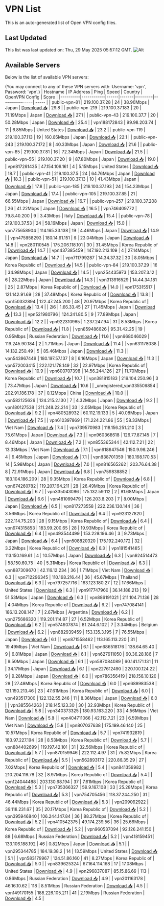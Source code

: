 # VPN List

This is an auto-generated list of Open VPN config files.

## Last Updated

This list was last updated on: Thu, 29 May 2025 05:57:12 GMT.
![Alt](https://repobeats.axiom.co/api/embed/186b98318ef1479477931607c1ad7d823f12451f.svg "Repobeats analytics image")

## Available Servers

Below is the list of available VPN servers:

(You may connect to any of these VPN servers with: Username: 'vpn', Password: 'vpn'.)
| Hostname | IP Address | Ping | Speed | Country | OpenVPN Config | Score |
|----------|------------|------|-------|---------|----------------| ----- |
| public-vpn-81 | 219.100.37.28 | 24 | 38.90Mbps | Japan | [Download 📥](./configs/server_0_JP.ovpn) | 29.8 |
| public-vpn-219 | 219.100.37.183 | 20 | 71.19Mbps | Japan | [Download 📥](./configs/server_1_JP.ovpn) | 27.1 |
| public-vpn-43 | 219.100.37.7 | 20 | 50.28Mbps | Japan | [Download 📥](./configs/server_2_JP.ovpn) | 25.4 |
| vpn188172843 | 99.98.203.74 | 11 | 6.85Mbps | United States | [Download 📥](./configs/server_3_US.ovpn) | 23.2 |
| public-vpn-119 | 219.100.37.113 | 19 | 160.65Mbps | Japan | [Download 📥](./configs/server_4_JP.ovpn) | 22.1 |
| public-vpn-243 | 219.100.37.172 | 8 | 40.33Mbps | Japan | [Download 📥](./configs/server_5_JP.ovpn) | 21.6 |
| public-vpn-85 | 219.100.37.81 | 16 | 72.34Mbps | Japan | [Download 📥](./configs/server_6_JP.ovpn) | 21.5 |
| public-vpn-55 | 219.100.37.20 | 9 | 87.80Mbps | Japan | [Download 📥](./configs/server_7_JP.ovpn) | 19.0 |
| vpn817261435 | 47.154.109.161 | 4 | 5.15Mbps | United States | [Download 📥](./configs/server_8_US.ovpn) | 18.7 |
| public-vpn-41 | 219.100.37.5 | 24 | 64.76Mbps | Japan | [Download 📥](./configs/server_9_JP.ovpn) | 18.3 |
| public-vpn-51 | 219.100.37.13 | 10 | 41.43Mbps | Japan | [Download 📥](./configs/server_10_JP.ovpn) | 17.8 |
| public-vpn-185 | 219.100.37.193 | 24 | 154.23Mbps | Japan | [Download 📥](./configs/server_11_JP.ovpn) | 17.4 |
| public-vpn-105 | 219.100.37.85 | 21 | 66.55Mbps | Japan | [Download 📥](./configs/server_12_JP.ovpn) | 16.7 |
| public-vpn-257 | 219.100.37.208 | 26 | 41.22Mbps | Japan | [Download 📥](./configs/server_13_JP.ovpn) | 16.5 |
| vpn746409772 | 79.8.40.200 | 9 | 3.43Mbps | Italy | [Download 📥](./configs/server_14_IT.ovpn) | 15.4 |
| public-vpn-78 | 219.100.37.53 | 24 | 58.16Mbps | Japan | [Download 📥](./configs/server_15_JP.ovpn) | 15.0 |
| vpn775658904 | 114.165.33.138 | 19 | 4.46Mbps | Japan | [Download 📥](./configs/server_16_JP.ovpn) | 14.9 |
| vpn475858293 | 180.14.61.151 | 6 | 23.04Mbps | Japan | [Download 📥](./configs/server_17_JP.ovpn) | 14.8 |
| vpn280110545 | 175.206.118.101 | 30 | 31.45Mbps | Korea Republic of | [Download 📥](./configs/server_18_KR.ovpn) | 14.7 |
| vpn437385459 | 147.192.213.109 | 4 | 27.14Mbps | Japan | [Download 📥](./configs/server_19_JP.ovpn) | 14.7 |
| vpn711799287 | 14.34.37.32 | 30 | 8.05Mbps | Korea Republic of | [Download 📥](./configs/server_20_KR.ovpn) | 14.5 |
| public-vpn-84 | 219.100.37.29 | 16 | 34.98Mbps | Japan | [Download 📥](./configs/server_21_JP.ovpn) | 14.5 |
| vpn254435973 | 153.207.3.12 | 6 | 28.22Mbps | Japan | [Download 📥](./configs/server_22_JP.ovpn) | 14.3 |
| vpn313916529 | 14.44.34.181 | 25 | 2.87Mbps | Korea Republic of | [Download 📥](./configs/server_23_KR.ovpn) | 14.0 |
| vpn175315517 | 121.142.91.69 | 28 | 37.48Mbps | Korea Republic of | [Download 📥](./configs/server_24_KR.ovpn) | 13.8 |
| vpn150332894 | 122.47.245.200 | 48 | 20.97Mbps | Korea Republic of | [Download 📥](./configs/server_25_KR.ovpn) | 13.4 |
| 2i6 | 1.66.33.45 | 27 | 11.45Mbps | Japan | [Download 📥](./configs/server_26_JP.ovpn) | 13.3 |
| vpn521980796 | 124.241.80.5 | 9 | 77.89Mbps | Japan | [Download 📥](./configs/server_27_JP.ovpn) | 12.2 |
| vpn922310965 | 1.237.247.94 | 31 | 8.53Mbps | Korea Republic of | [Download 📥](./configs/server_28_KR.ovpn) | 11.8 |
| vpn859486626 | 95.31.42.25 | 19 | 0.95Mbps | Russian Federation | [Download 📥](./configs/server_29_RU.ovpn) | 11.6 |
| vpn668046029 | 119.245.90.184 | 2 | 1.71Mbps | Japan | [Download 📥](./configs/server_30_JP.ovpn) | 11.4 |
| vpn631178038 | 14.132.250.49 | 5 | 85.46Mbps | Japan | [Download 📥](./configs/server_31_JP.ovpn) | 11.3 |
| vpn543967449 | 180.197.57.137 | 8 | 6.16Mbps | Japan | [Download 📥](./configs/server_32_JP.ovpn) | 11.3 |
| vpn572003415 | 222.121.178.149 | 32 | 22.97Mbps | Korea Republic of | [Download 📥](./configs/server_33_KR.ovpn) | 10.9 |
| vpn600707398 | 14.56.244.126 | 27 | 11.70Mbps | Korea Republic of | [Download 📥](./configs/server_34_KR.ovpn) | 10.7 |
| vpn381815183 | 219.104.250.96 | 3 | 73.47Mbps | Japan | [Download 📥](./configs/server_35_JP.ovpn) | 10.6 |
| _unregistered_vpn335506854 | 202.91.186.178 | 37 | 0.12Mbps | China | [Download 📥](./configs/server_36_CN.ovpn) | 10.0 |
| vpn582125626 | 124.215.2.130 | 7 | 4.32Mbps | Japan | [Download 📥](./configs/server_37_JP.ovpn) | 9.2 |
| vpn180127538 | 211.248.22.214 | 33 | 2.05Mbps | Korea Republic of | [Download 📥](./configs/server_38_KR.ovpn) | 9.2 |
| vpn480528932 | 60.112.19.133 | 5 | 40.08Mbps | Japan | [Download 📥](./configs/server_39_JP.ovpn) | 7.5 |
| vpn610397869 | 171.224.221.86 | 55 | 58.33Mbps | Viet Nam | [Download 📥](./configs/server_40_VN.ovpn) | 7.4 |
| vpn739570983 | 118.156.251.210 | 3 | 75.61Mbps | Japan | [Download 📥](./configs/server_41_JP.ovpn) | 7.3 |
| vpn960368618 | 126.77.87.145 | 7 | 8.46Mbps | Japan | [Download 📥](./configs/server_42_JP.ovpn) | 7.2 |
| vpn855365344 | 42.112.7.21 | 22 | 13.33Mbps | Viet Nam | [Download 📥](./configs/server_43_VN.ovpn) | 7.1 |
| vpn618647546 | 150.9.96.246 | 4 | 9.46Mbps | Japan | [Download 📥](./configs/server_44_JP.ovpn) | 7.1 |
| vpn838701359 | 180.198.170.53 | 14 | 5.98Mbps | Japan | [Download 📥](./configs/server_45_JP.ovpn) | 7.0 |
| vpn816565262 | 203.76.64.38 | 8 | 72.91Mbps | Japan | [Download 📥](./configs/server_46_JP.ovpn) | 6.8 |
| vpn759838852 | 183.104.186.209 | 28 | 9.35Mbps | Korea Republic of | [Download 📥](./configs/server_47_KR.ovpn) | 6.8 |
| vpn674260782 | 119.207.164.211 | 28 | 26.49Mbps | Korea Republic of | [Download 📥](./configs/server_48_KR.ovpn) | 6.7 |
| vpn335043086 | 175.132.59.112 | 2 | 81.68Mbps | Japan | [Download 📥](./configs/server_49_JP.ovpn) | 6.6 |
| vpn481099479 | 126.203.8.203 | 7 | 8.00Mbps | Japan | [Download 📥](./configs/server_50_JP.ovpn) | 6.5 |
| vpn817273558 | 222.236.130.144 | 36 | 3.56Mbps | Korea Republic of | [Download 📥](./configs/server_51_KR.ovpn) | 6.4 |
| vpn923127820 | 222.114.75.203 | 28 | 9.15Mbps | Korea Republic of | [Download 📥](./configs/server_52_KR.ovpn) | 6.4 |
| vpn974315853 | 183.99.200.65 | 28 | 19.93Mbps | Korea Republic of | [Download 📥](./configs/server_53_KR.ovpn) | 6.4 |
| vpn493544499 | 153.228.196.46 | 3 | 9.73Mbps | Japan | [Download 📥](./configs/server_54_JP.ovpn) | 6.4 |
| vpn508820320 | 175.192.240.172 | 32 | 3.22Mbps | Korea Republic of | [Download 📥](./configs/server_55_KR.ovpn) | 6.3 |
| vpn181541485 | 113.150.169.61 | 4 | 10.57Mbps | Japan | [Download 📥](./configs/server_56_JP.ovpn) | 6.3 |
| vpn924514473 | 58.150.60.75 | 40 | 5.31Mbps | Korea Republic of | [Download 📥](./configs/server_57_KR.ovpn) | 6.3 |
| vpn887309670 | 42.116.12.234 | 36 | 1.71Mbps | Viet Nam | [Download 📥](./configs/server_58_VN.ovpn) | 6.3 |
| vpn712296345 | 110.168.216.44 | 36 | 45.67Mbps | Thailand | [Download 📥](./configs/server_59_TH.ovpn) | 6.3 |
| vpn797257716 | 163.123.180.27 | 12 | 17.66Mbps | United States | [Download 📥](./configs/server_60_US.ovpn) | 6.3 |
| vpn917747960 | 36.14.188.213 | 19 | 51.53Mbps | Japan | [Download 📥](./configs/server_61_JP.ovpn) | 6.3 |
| vpn886191021 | 211.104.71.136 | 28 | 4.04Mbps | Korea Republic of | [Download 📥](./configs/server_62_KR.ovpn) | 6.2 |
| vpn747084141 | 186.13.208.147 | 7 | 2.67Mbps | Argentina | [Download 📥](./configs/server_63_AR.ovpn) | 6.2 |
| vpn275686320 | 119.201.114.87 | 27 | 6.52Mbps | Korea Republic of | [Download 📥](./configs/server_64_KR.ovpn) | 6.2 |
| vpn574907874 | 81.244.6.102 | 7 | 3.34Mbps | Belgium | [Download 📥](./configs/server_65_BE.ovpn) | 6.2 |
| vpn682939459 | 153.135.3.195 | 7 | 76.55Mbps | Japan | [Download 📥](./configs/server_66_JP.ovpn) | 6.1 |
| vpn871558462 | 113.165.113.220 | 31 | 19.49Mbps | Viet Nam | [Download 📥](./configs/server_67_VN.ovpn) | 6.1 |
| vpn686518176 | 138.64.65.40 | 9 | 6.81Mbps | Japan | [Download 📥](./configs/server_68_JP.ovpn) | 6.1 |
| vpn627911050 | 60.36.28.186 | 7 | 9.50Mbps | Japan | [Download 📥](./configs/server_69_JP.ovpn) | 6.1 |
| vpn587084089 | 60.141.171.131 | 11 | 34.17Mbps | Japan | [Download 📥](./configs/server_70_JP.ovpn) | 6.1 |
| vpn227612490 | 220.100.124.22 | 9 | 9.28Mbps | Japan | [Download 📥](./configs/server_71_JP.ovpn) | 6.0 |
| vpn786356419 | 218.156.10.120 | 28 | 27.48Mbps | Korea Republic of | [Download 📥](./configs/server_72_KR.ovpn) | 6.0 |
| vpn689983538 | 121.150.213.46 | 23 | 47.61Mbps | Korea Republic of | [Download 📥](./configs/server_73_KR.ovpn) | 6.0 |
| vpn493517300 | 122.132.55.246 | 11 | 8.36Mbps | Japan | [Download 📥](./configs/server_74_JP.ovpn) | 6.0 |
| vpn385564263 | 218.145.123.30 | 30 | 32.93Mbps | Korea Republic of | [Download 📥](./configs/server_75_KR.ovpn) | 5.8 |
| vpn340373325 | 180.93.163.220 | 33 | 4.56Mbps | Viet Nam | [Download 📥](./configs/server_76_VN.ovpn) | 5.8 |
| vpn404711066 | 42.112.7.21 | 23 | 6.59Mbps | Viet Nam | [Download 📥](./configs/server_77_VN.ovpn) | 5.8 |
| vpn807037638 | 175.199.46.140 | 25 | 10.57Mbps | Korea Republic of | [Download 📥](./configs/server_78_KR.ovpn) | 5.7 |
| vpn741932819 | 183.97.227.194 | 28 | 8.53Mbps | Korea Republic of | [Download 📥](./configs/server_79_KR.ovpn) | 5.7 |
| vpn884402699 | 119.197.42.101 | 31 | 32.56Mbps | Korea Republic of | [Download 📥](./configs/server_80_KR.ovpn) | 5.7 |
| vpn870159946 | 222.112.4.97 | 31 | 75.82Mbps | Korea Republic of | [Download 📥](./configs/server_81_KR.ovpn) | 5.5 |
| vpn562893172 | 220.86.35.29 | 27 | 7.02Mbps | Korea Republic of | [Download 📥](./configs/server_82_KR.ovpn) | 5.4 |
| vpn841359982 | 210.204.116.78 | 32 | 8.97Mbps | Korea Republic of | [Download 📥](./configs/server_83_KR.ovpn) | 5.4 |
| vpn124044488 | 203.130.68.194 | 37 | 7.61Mbps | Korea Republic of | [Download 📥](./configs/server_84_KR.ovpn) | 5.3 |
| vpn735366327 | 59.9.167.108 | 33 | 25.28Mbps | Korea Republic of | [Download 📥](./configs/server_85_KR.ovpn) | 5.3 |
| vpn754705456 | 118.37.244.250 | 31 | 46.44Mbps | Korea Republic of | [Download 📥](./configs/server_86_KR.ovpn) | 5.3 |
| vpn209092922 | 39.118.231.67 | 35 | 20.17Mbps | Korea Republic of | [Download 📥](./configs/server_87_KR.ovpn) | 5.2 |
| vpn395946840 | 106.244.147.84 | 36 | 88.27Mbps | Korea Republic of | [Download 📥](./configs/server_88_KR.ovpn) | 5.2 |
| vpn410542375 | 49.174.239.56 | 36 | 25.66Mbps | Korea Republic of | [Download 📥](./configs/server_89_KR.ovpn) | 5.2 |
| vpn960537094 | 92.126.241.150 | 88 | 6.68Mbps | Russian Federation | [Download 📥](./configs/server_90_RU.ovpn) | 5.2 |
| vpn418159451 | 133.106.188.192 | 46 | 0.82Mbps | Japan | [Download 📥](./configs/server_91_JP.ovpn) | 5.1 |
| vpn295344785 | 184.19.38.2 | 14 | 13.59Mbps | United States | [Download 📥](./configs/server_92_US.ovpn) | 5.1 |
| vpn583179967 | 124.51.86.160 | 41 | 8.27Mbps | Korea Republic of | [Download 📥](./configs/server_93_KR.ovpn) | 5.0 |
| vpn839625324 | 67.164.114.168 | 17 | 17.08Mbps | United States | [Download 📥](./configs/server_94_US.ovpn) | 4.9 |
| vpn296837087 | 85.15.86.69 | 113 | 0.86Mbps | Russian Federation | [Download 📥](./configs/server_95_RU.ovpn) | 4.9 |
| vpn201163178 | 46.16.10.62 | 118 | 8.51Mbps | Russian Federation | [Download 📥](./configs/server_96_RU.ovpn) | 4.5 |
| vpn149170155 | 188.226.105.211 | 41 | 2.19Mbps | Russian Federation | [Download 📥](./configs/server_97_RU.ovpn) | 4.5 |
